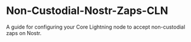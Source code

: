 # Non-Custodial-Nostr-Zaps-CLN
A guide for configuring your Core Lightning node to accept non-custodial zaps on Nostr.
